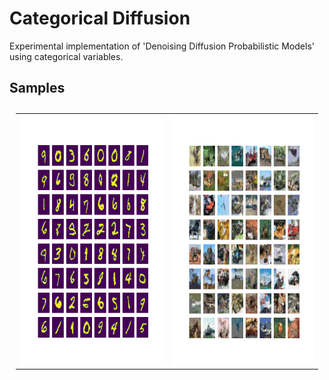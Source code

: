 # Categorical Diffusion

Experimental implementation of 'Denoising Diffusion Probabilistic Models' using categorical variables.

## Samples
<table style="padding:10px">
<tr>
<td><img src="samples/samples.png"  alt="1" width="400px" height="400px" ></td>
<td><img src="samples/samples_cifar10.png" align="right" alt="2" width=400px height="400px"></td>
</tr>
</table>

